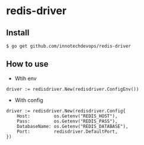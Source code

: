 # redis-driver

## Install

```
$ go get github.com/innotechdevops/redis-driver
```

## How to use

- Wtih env

```golang
driver := redisdriver.New(redisdriver.ConfigEnv())
```

- With config

```golang
driver := redisdriver.New(redisdriver.Config{
    Host:         os.Getenv("REDIS_HOST"),
    Pass:         os.Getenv("REDIS_PASS"),
    DatabaseName: os.Getenv("REDIS_DATABASE"),
    Port:         redisdriver.DefaultPort,
})
```
